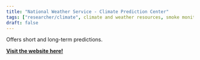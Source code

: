 ```yaml
---
title: "National Weather Service - Climate Prediction Center"
tags: ["researcher/climate", climate and weather resources, smoke monitoring]
draft: false
---
```


Offers short and long-term predictions.

[**Visit the website here!**](https://www.cpc.ncep.noaa.gov/)

